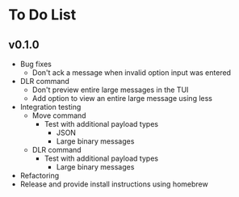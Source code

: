 # To Do List

## v0.1.0

* Bug fixes
  * Don't ack a message when invalid option input was entered
* DLR command
  * Don't preview entire large messages in the TUI
  * Add option to view an entire large message using less
* Integration testing
  * Move command
    * Test with additional payload types
      * JSON
      * Large binary messages
  * DLR command
    * Test with additional payload types
      * Large binary messages
* Refactoring
* Release and provide install instructions using homebrew
